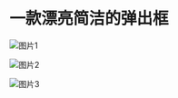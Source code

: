 # 一款漂亮简洁的弹出框

![图片1](http://ww2.sinaimg.cn/large/65e4f1e6gw1f7l3xhdxy5j20b40jqgm5.jpg)

![图片2](http://ww4.sinaimg.cn/large/65e4f1e6gw1f7l3xi0ezfj20b40jqq3i.jpg)

![图片3](http://ww2.sinaimg.cn/large/65e4f1e6gw1f7l3xhdxy5j20b40jqgm5.jpg)
